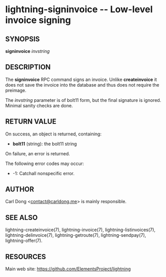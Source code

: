 lightning-signinvoice -- Low-level invoice signing
=====================================================

SYNOPSIS
--------

**signinvoice** *invstring*

DESCRIPTION
-----------

The **signinvoice** RPC command signs an invoice.  Unlike
**createinvoice** it does not save the invoice into the database and
thus does not require the preimage.

The *invstring* parameter is of bolt11 form, but the final signature
is ignored.  Minimal sanity checks are done.

RETURN VALUE
------------

[comment]: # (GENERATE-FROM-SCHEMA-START)
On success, an object is returned, containing:

- **bolt11** (string): the bolt11 string

[comment]: # (GENERATE-FROM-SCHEMA-END)

On failure, an error is returned.

The following error codes may occur:
- -1: Catchall nonspecific error.

AUTHOR
------

Carl Dong <<contact@carldong.me>> is mainly responsible.

SEE ALSO
--------

lightning-createinvoice(7), lightning-invoice(7), lightning-listinvoices(7),
lightning-delinvoice(7), lightning-getroute(7), lightning-sendpay(7),
lightning-offer(7).

RESOURCES
---------

Main web site: <https://github.com/ElementsProject/lightning>

[comment]: # ( SHA256STAMP:9348784bd3daaed1cd35b29b2e5c91ea17bc8e11bf5bb6e1de9a098241cb74d6)

